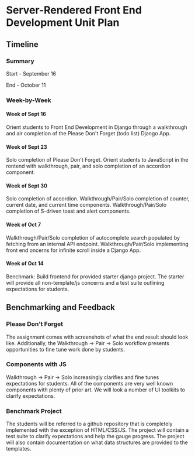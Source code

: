 # Server-Rendered Front End Development Unit Plan

## Timeline

### Summary

Start - September 16

End - October 11

### Week-by-Week

#### Week of Sept 16

Orient students to Front End Development in Django through a walkthrough and
air completion of the Please Don't Forget (todo list) Django App.

#### Week of Sept 23

Solo completion of Please Don't Forget. Orient students to JavaScript in the
rontend with walkthrough, pair, and solo completion of an accordion component.

#### Week of Sept 30

Solo completion of accordion. Walkthrough/Pair/Solo completion of counter, current date, and current time components. Walkthrough/Pair/Solo completion of
S-driven toast and alert components.

#### Week of Oct 7

Walkthrough/Pair/Solo completion of autocomplete search populated by fetching from an internal API endpoint. Walkthrough/Pair/Solo implementing front end
oncerns for infinite scroll inside a Django App.

#### Week of Oct 14

Benchmark: Build frontend for provided starter django project. The starter will provide all non-template/js concerns and a test suite outlining expectations for students.

## Benchmarking and Feedback

### Please Don't Forget

The assignment comes with screenshots of what the end result should look like. Additionally, the Walkthrough -> Pair -> Solo workflow presents opportunities to fine tune work done by students.

### Components with JS

Walkthrough -> Pair -> Solo increasingly clarifies and fine tunes expectations for students. All of the components are very well known components with plenty of prior art. We will look a number of UI toolkits to clarify expectations.

### Benchmark Project

The students will be referred to a github repository that is completely implemented with the exception of HTML/CSS/JS. The project will contain a test suite to clarify expectations and help the gauge progress. The project will also contain documentation on what data structures are provided to the templates.
